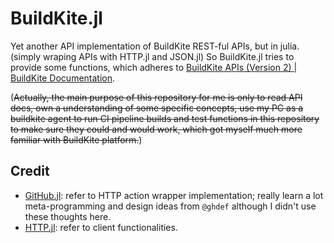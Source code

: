 # BuildKite.jl

Yet another API implementation of BuildKite REST-ful APIs, but in julia. (simply wraping APIs with HTTP.jl and JSON.jl) So BuildKite.jl tries to provide some functions, which adheres to [BuildKite APIs (Version 2) | BuildKite Documentation](https://buildkite.com/docs/apis).

(~~Actually, the main purpose of this repository for me is only to read API docs, own a understanding of some specific concepts, use my PC as a buildkite agent to run CI pipeline builds and test functions in this repository to make sure they could and would work, which got myself much more familiar with BuildKite platform.~~)

## Credit

* [GitHub.jl](https://github.com/JuliaWeb/GitHub.jl): refer to HTTP action wrapper implementation; really learn a lot meta-programming and design ideas from `@ghdef` although I didn't use these thoughts here.
* [HTTP.jl](https://github.com/JuliaWeb/HTTP.jl): refer to client functionalities.
